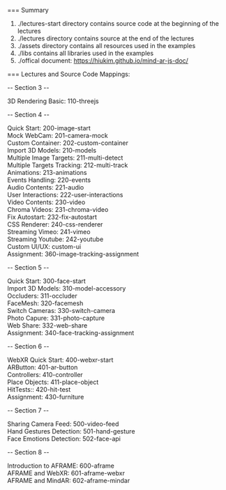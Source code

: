 === Summary

1. ./lectures-start directory contains source code at the beginning of the lectures
2. ./lectures directory contains source at the end of the lectures
3. ./assets directory contains all resources used in the examples
4. ./libs contains all libraries used in the examples  
5. ./offical document: https://hiukim.github.io/mind-ar-js-doc/  

=== Lectures and Source Code Mappings:
  
-- Section 3 --
  
3D Rendering Basic: 110-threejs 
  
-- Section 4 --
  
Quick Start: 200-image-start  
Mock WebCam: 201-camera-mock  
Custom Container: 202-custom-container  
Import 3D Models: 210-models  
Multiple Image Targets: 211-multi-detect   
Multiple Targets Tracking: 212-multi-track  
Animations: 213-animations  
Events Handling: 220-events  
Audio Contents: 221-audio  
User Interactions: 222-user-interactions  
Video Contents: 230-video  
Chroma Videos: 231-chroma-video  
Fix Autostart: 232-fix-autostart  
CSS Renderer: 240-css-renderer  
Streaming Vimeo: 241-vimeo  
Streaming Youtube: 242-youtube  
Custom UI/UX: custom-ui  
Assignment: 360-image-tracking-assignment  
  
-- Section 5 --  
  
Quick Start: 300-face-start  
Import 3D Models: 310-model-accessory  
Occluders: 311-occluder  
FaceMesh: 320-facemesh  
Switch Cameras: 330-switch-camera  
Photo Capure: 331-photo-capture  
Web Share: 332-web-share  
Assignment: 340-face-tracking-assignment  
  
-- Section 6 --  
    
WebXR Quick Start: 400-webxr-start  
ARButton: 401-ar-button  
Controllers: 410-controller  
Place Objects: 411-place-object  
HitTests:: 420-hit-test  
Assignment: 430-furniture  
   
-- Section 7 --  
  
Sharing Camera Feed: 500-video-feed  
Hand Gestures Detection: 501-hand-gesture  
Face Emotions Detection: 502-face-api  
  
-- Section 8 --  
  
Introduction to AFRAME: 600-aframe  
AFRAME and WebXR: 601-aframe-webxr  
AFRAME and MindAR: 602-aframe-mindar  
